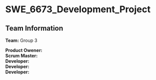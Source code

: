 # SWE_6673_Development_Project

## Team Information
**Team:** Group 3  

**Product Owener:**  
**Scrum Master:**  
**Developer:**  
**Developer:**  
**Developer:**  
